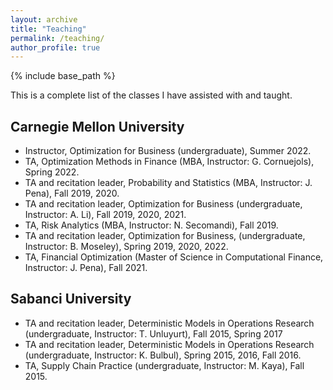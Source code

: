 ```yaml
---
layout: archive
title: "Teaching"
permalink: /teaching/
author_profile: true
---
```


{% include base_path %}


This is a complete list of the classes I have assisted with and taught.

## Carnegie Mellon University

* Instructor, Optimization for Business (undergraduate), Summer 2022.
* TA, Optimization Methods in Finance (MBA, Instructor: G. Cornuejols), Spring 2022.
* TA and recitation leader, Probability and Statistics (MBA, Instructor: J. Pena), Fall 2019, 2020.
* TA and recitation leader, Optimization for Business (undergraduate, Instructor: A. Li), Fall 2019, 2020, 2021.
* TA, Risk Analytics (MBA, Instructor: N. Secomandi), Fall 2019.
* TA and recitation leader, Optimization for Business, (undergraduate, Instructor: B. Moseley), Spring 2019, 2020, 2022.
* TA, Financial Optimization (Master of Science in Computational Finance, Instructor: J. Pena), Fall 2021.  

## Sabanci University

* TA and recitation leader, Deterministic Models in Operations Research (undergraduate, Instructor: T. Unluyurt), Fall 2015, Spring 2017
* TA and recitation leader, Deterministic Models in Operations Research (undergraduate, Instructor: K. Bulbul), Spring 2015, 2016, Fall 2016.
* TA, Supply Chain Practice (undergraduate, Instructor: M. Kaya), Fall 2015.
